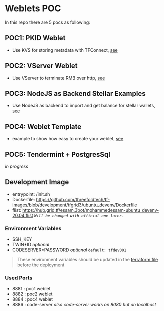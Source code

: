 # Weblets POC

In this repo there are 5 pocs as following:

## POC1: PKID Weblet

- Use KVS for storing metadata with TFConnect, [see](poc1/README.md)

## POC2: VServer Weblet

- Use VServer to terminate RMB over http, [see](poc2/README.md)

## POC3: NodeJS as Backend Stellar Examples

- Use NodeJS as backend to import and get balance for stellar wallets, [see](poc3/README.md)

## POC4: Weblet Template

- example to show how easy to create your weblet, [see](poc4/README.md)

## POC5: Tendermint + PostgresSql

_in progress_

## Development Image

- entrypoint: /init.sh
- Dockerfile: https://github.com/threefoldtech/tf-images/blob/development/tfgrid3/ubuntu_devenv/Dockerfile
- flist: https://hub.grid.tf/essam.3bot/mohammedessam-ubuntu_devenv-20.04.flist _`Will be changed with official one later`_.

### Environment Variables

- SSH_KEY
- TWIN\*ID _optional_
- CODESERVER\*PASSWORD _optional_ `default: tfdev001`

> These environment variables should be updated in the [terraform file](./terraform/main.tf) before the deployment

### Used Ports

- 8881 : poc1 weblet
- 8882 : poc2 weblet
- 8884 : poc4 weblet
- 8886 : code-server _also code-server works on 8080 but on localhost_

